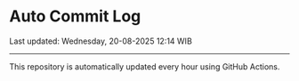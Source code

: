 # Auto Commit Log

Last updated: Wednesday, 20-08-2025 12:14 WIB

---

This repository is automatically updated every hour using GitHub Actions.
